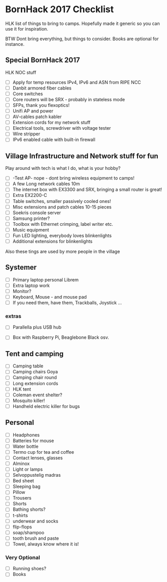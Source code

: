 # BornHack 2017 Checklist

HLK list of things to bring to camps. Hopefully made it generic so you can use it for inspiration.

BTW Dont bring everything, but things to consider. Books are optional for instance.

## Special BornHack 2017
HLK NOC stuff
- [ ] Apply for temp resources IPv4, IPv6 and ASN from RIPE NCC
- [ ] Danbit armored fiber cables
- [ ] Core switches
- [ ] Core routers will be SRX - probably in stateless mode
- [ ] SFPs, thank you flexoptics!
- [ ] Unifi AP and power
- [ ] AV-cables patch kabler
- [ ] Extension cords for my network stuff
- [ ] Electrical tools, screwdriver with voltage tester
- [ ] Wire stripper
- [ ] IPv6 enabled cable with built-in firewall

## Village Infrastructure and Network stuff for fun
Play around with tech is what I do, what is your hobby?
- [ ] -Test AP- nope - dont bring wireless equipment to camps!
- [ ] A few Long network cables 10m
- [ ] The internet box with EX3300 and SRX, bringing a small router is great!
- [ ] Extra EX2200-C
- [ ] Table switches, smaller passively cooled ones!
- [ ] Misc extensions and patch cables 10-15 pieces
- [ ] Soekris console server
- [ ] Samsung printer?
- [ ] Toolbox with Ethernet crimping, label writer etc.
- [ ] Music equipment
- [ ] Fun LED lighting, everybody loves blinkenlights
- [ ] Additional extensions for blinkenlights

Also these tings are used by more people in the village

## Systemer
- [ ] Primary laptop personal Librem
- [ ] Extra laptop work
- [ ] Monitor?
- [ ] Keyboard, Mouse - and mouse pad
- [ ] If you need them, have them, Trackballs, Joystick ...

### extras
- [ ] Parallella plus USB hub
- [ ] Box with Raspberry Pi, Beaglebone Black osv.


## Tent and camping
- [ ] Camping table
- [ ] Camping chairs Goya
- [ ] Camping chair round
- [ ] Long extension cords
- [ ] HLK tent
- [ ] Coleman event shelter?
- [ ] Mosquito killer!
- [ ] Handheld electric killer for bugs

## Personal
- [ ] Headphones
- [ ] Batteries for mouse
- [ ] Water bottle
- [ ] Termo cup for tea and coffee
- [ ] Contact lenses, glasses
- [ ] Alminox
- [ ] Light or lamps
- [ ] Selvoppustelig madras
- [ ] Bed sheet
- [ ] Sleeping bag
- [ ] Pillow
- [ ] Trousers
- [ ] Shorts
- [ ] Bathing shorts?
- [ ] t-shirts
- [ ] underwear and socks
- [ ] flip-flops
- [ ] soap/shampoo
- [ ] tooth brush and paste
- [ ] Towel, always know where it is!

### Very Optional
- [ ] Running shoes?
- [ ] Books
